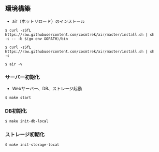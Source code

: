 ## 環境構築

- air（ホットリロード）のインストール

```
$ curl -sSfL https://raw.githubusercontent.com/cosmtrek/air/master/install.sh | sh -s -- -b $(go env GOPATH)/bin

$ curl -sSfL https://raw.githubusercontent.com/cosmtrek/air/master/install.sh | sh -s

$ air -v
```

### サーバー初期化

- Webサーバー、DB、ストレージ起動

```sh
$ make start
```

### DB初期化

```sh
$ make init-db-local
```

### ストレージ初期化

```sh
$ make init-storage-local
```
